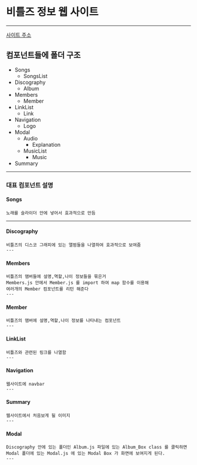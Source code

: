 # 비틀즈 정보 웹 사이트 
---
[사이트 주소](https://justsicklife.github.io/The-Beatles-website/)

## 컴포넌트들에 폴더 구조 
* Songs 
  * SongsList
* Discography
  * Album
* Members
  * Member
* LinkList
  * Link
* Navigation
  * Logo
* Modal
  * Audio
    * Explanation
  * MusicList
    * Music
* Summary
---

### 대표 컴포넌트 설명
#### Songs
    노래를 슬라이더 안에 넣어서 효과적으로 만듬
  ---
#### Discography
    비틀즈의 디스코 그래피에 있는 앨범들을 나열하여 효과적으로 보여줌
    ---
#### Members
    비틀즈의 맴버들에 설명,역할,나이 정보들을 묶은거 
    Members.js 안에서 Member.js 를 import 하여 map 함수를 이용해
    여러개의 Member 컴포넌트를 리턴 해준다
    ---
#### Member
    비틀즈의 맴버에 설명,역할,나이 정보를 나타내는 컴포넌트
    ---
#### LinkList
    비틀즈와 관련된 링크를 나열함
    ---
#### Navigation
    웹사이트에 navbar 
    ---
#### Summary
    웹사이트에서 처음보게 될 이미지
    ---
#### Modal
    Discography 안에 있는 폴더인 Album.js 파일에 있는 Album_Box class 를 클릭하면 
    Modal 폴더에 있는 Modal.js 에 있는 Modal Box 가 화면에 보여지게 된다.
    ---
